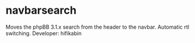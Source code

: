 # navbarsearch
 Moves the phpBB 3.1.x search from the header to the navbar. Automatic rtl switching.  Developer: hifikabin
